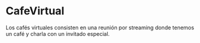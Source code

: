 # CafeVirtual
Los cafés virtuales consisten en una reunión por streaming donde tenemos un café y charla con un invitado especial.
